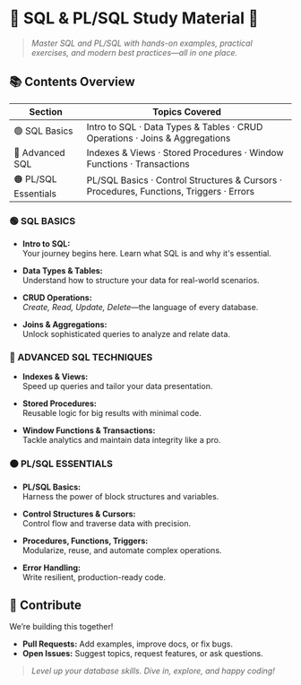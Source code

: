 # 🌟 SQL & PL/SQL Study Material 🌟

> *Master SQL and PL/SQL with hands-on examples, practical exercises, and modern best practices—all in one place.*

## 📚 Contents Overview

| Section                | Topics Covered                                                                          |
| ---------------------- | --------------------------------------------------------------------------------------- |
| 🟢 SQL Basics          | Intro to SQL · Data Types & Tables · CRUD Operations · Joins & Aggregations             |
| 🔵 Advanced SQL        | Indexes & Views · Stored Procedures · Window Functions · Transactions                   |
| 🟠 PL/SQL Essentials   | PL/SQL Basics · Control Structures & Cursors · Procedures, Functions, Triggers · Errors |

### 🟢 SQL BASICS

- **Intro to SQL:**  
  Your journey begins here. Learn what SQL is and why it's essential.

- **Data Types & Tables:**  
  Understand how to structure your data for real-world scenarios.

- **CRUD Operations:**  
  *Create, Read, Update, Delete*—the language of every database.

- **Joins & Aggregations:**  
  Unlock sophisticated queries to analyze and relate data.

### 🔵 ADVANCED SQL TECHNIQUES

- **Indexes & Views:**  
  Speed up queries and tailor your data presentation.

- **Stored Procedures:**  
  Reusable logic for big results with minimal code.

- **Window Functions & Transactions:**  
  Tackle analytics and maintain data integrity like a pro.

### 🟠 PL/SQL ESSENTIALS

- **PL/SQL Basics:**  
  Harness the power of block structures and variables.

- **Control Structures & Cursors:**  
  Control flow and traverse data with precision.

- **Procedures, Functions, Triggers:**  
  Modularize, reuse, and automate complex operations.

- **Error Handling:**  
  Write resilient, production-ready code.

## 🤝 Contribute

We’re building this together!  
- **Pull Requests:** Add examples, improve docs, or fix bugs.
- **Open Issues:** Suggest topics, request features, or ask questions.


> *Level up your database skills. Dive in, explore, and happy coding!*


